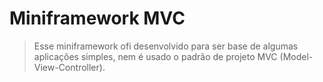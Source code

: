 # Miniframework MVC

> Esse miniframework ofi desenvolvido para ser base de algumas aplicações simples, nem é usado o padrão de projeto MVC (Model-View-Controller).
